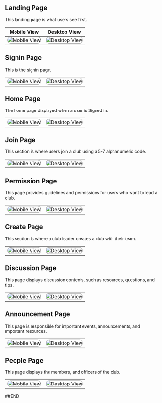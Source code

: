 ## Landing Page

This landing page is what users see first.

| Mobile View                                                                                                                                      | Desktop View                                                                                                                                      |
| ------------------------------------------------------------------------------------------------------------------------------------------------ | ------------------------------------------------------------------------------------------------------------------------------------------------- |
| <img src="screenshots/landing_page_m.png" alt="Mobile View" style="max-width: 100%; height: auto; border-radius: 10px; border: 1px solid gray;"> | <img src="screenshots/landing_page_d.png" alt="Desktop View" style="max-width: 100%; height: auto; border-radius: 10px; border: 1px solid gray;"> |

## Signin Page

This is the signin page.

|                                                                                                                                                 |                                                                                                                                               |
| ----------------------------------------------------------------------------------------------------------------------------------------------- | --------------------------------------------------------------------------------------------------------------------------------------------- |
| <img src="screenshots/signin-mobile.png" alt="Mobile View" style="max-width: 100%; height: auto; border-radius: 10px; border: 1px solid gray;"> | <img src="screenshots/Signin-web.png" alt="Desktop View" style="max-width: 100%; height: auto; border-radius: 10px; border: 1px solid gray;"> |

## Home Page

The home page displayed when a user is Signed in.

|                                                                                                                                                   |                                                                                                                                                 |
| ------------------------------------------------------------------------------------------------------------------------------------------------- | ----------------------------------------------------------------------------------------------------------------------------------------------- |
| <img src="screenshots/HomePage-mobile.png" alt="Mobile View" style="max-width: 100%; height: auto; border-radius: 10px; border: 1px solid gray;"> | <img src="screenshots/Homepage-web.png" alt="Desktop View" style="max-width: 100%; height: auto; border-radius: 10px; border: 1px solid gray;"> |

## Join Page

This section is where users join a club using a 5-7 alphanumeric code.

|                                                                                                                                                   |                                                                                                                                                 |
| ------------------------------------------------------------------------------------------------------------------------------------------------- | ----------------------------------------------------------------------------------------------------------------------------------------------- |
| <img src="screenshots/JoinClub-mobile.png" alt="Mobile View" style="max-width: 100%; height: auto; border-radius: 10px; border: 1px solid gray;"> | <img src="screenshots/JoinClub-web.png" alt="Desktop View" style="max-width: 100%; height: auto; border-radius: 10px; border: 1px solid gray;"> |

## Permission Page

This page provides guidelines and permissions for users who want to lead a club.

|                                                                                                                                                  |                                                                                                                                                |
| ------------------------------------------------------------------------------------------------------------------------------------------------ | ---------------------------------------------------------------------------------------------------------------------------------------------- |
| <img src="screenshots/NSCLead-mobile.png" alt="Mobile View" style="max-width: 100%; height: auto; border-radius: 10px; border: 1px solid gray;"> | <img src="screenshots/NSCLead-web.png" alt="Desktop View" style="max-width: 100%; height: auto; border-radius: 10px; border: 1px solid gray;"> |

## Create Page

This section is where a club leader creates a club with their team.

|                                                                                                                                                     |                                                                                                                                                   |
| --------------------------------------------------------------------------------------------------------------------------------------------------- | ------------------------------------------------------------------------------------------------------------------------------------------------- |
| <img src="screenshots/CreateClub-mobile.png" alt="Mobile View" style="max-width: 100%; height: auto; border-radius: 10px; border: 1px solid gray;"> | <img src="screenshots/CreateClub-web.png" alt="Desktop View" style="max-width: 100%; height: auto; border-radius: 10px; border: 1px solid gray;"> |

## Discussion Page

This page displays discussion contents, such as resources, questions, and tips.

|                                                                                                                                                   |                                                                                                                                                 |
| ------------------------------------------------------------------------------------------------------------------------------------------------- | ----------------------------------------------------------------------------------------------------------------------------------------------- |
| <img src="screenshots/MainPage-mobile.png" alt="Mobile View" style="max-width: 100%; height: auto; border-radius: 10px; border: 1px solid gray;"> | <img src="screenshots/MainPage-web.png" alt="Desktop View" style="max-width: 100%; height: auto; border-radius: 10px; border: 1px solid gray;"> |

## Announcement Page

This page is responsible for important events, announcements, and important resources.

|                                                                                                                                                           |                                                                                                                                                         |
| --------------------------------------------------------------------------------------------------------------------------------------------------------- | ------------------------------------------------------------------------------------------------------------------------------------------------------- |
| <img src="screenshots/AnnouncementPage-mobile.png" alt="Mobile View" style="max-width: 100%; height: auto; border-radius: 10px; border: 1px solid gray;"> | <img src="screenshots/AnnouncementPage-web.png" alt="Desktop View" style="max-width: 100%; height: auto; border-radius: 10px; border: 1px solid gray;"> |

## People Page

This page displays the members, and officers of the club.

|                                                                                                                                                     |                                                                                                                                                   |
| --------------------------------------------------------------------------------------------------------------------------------------------------- | ------------------------------------------------------------------------------------------------------------------------------------------------- |
| <img src="screenshots/PeoplePage-mobile.png" alt="Mobile View" style="max-width: 100%; height: auto; border-radius: 10px; border: 1px solid gray;"> | <img src="screenshots/PeoplePage-web.png" alt="Desktop View" style="max-width: 100%; height: auto; border-radius: 10px; border: 1px solid gray;"> |

##END
